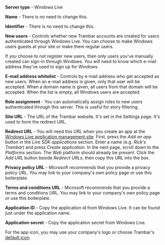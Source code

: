 **Server type** - Windows Live

**Name** - There is no need to change this.

**Identifier** - There is no need to change this.

**New users** - Controls whether new Trambar accounts are created for users authenticated through Windows Live. You can choose to make Windows users guests at your site or make them regular users.

If you choose to not register new users, then only users you've manually created can sign-in through Windows. You will need to know which e-mail address they've used to sign up for Windows.

**E-mail address whitelist** - Controls by e-mail address who get accepted as new users. When an e-mail address is given, only that user will be accepted. When a domain name is given, all users from that domain will be accepted. When the list is empty, all Windows users are accepted.

**Role assignment** - You can automatically assign roles to new users authenticated through this server. This is useful for story filtering.

**Site URL** - The URL of the Trambar website. It's set in the Settings page. It's used to form the redirect URL.

**Redirect URL** - You will need this URL when you create an app at the [Windows Live application management site](https://apps.dev.microsoft.com/). First, press the *Add an app* button in the *Live SDK applications* section. Enter a name (e.g. _Rick's Trambar_) and press *Create application*. In the next page, scroll down to the *Platforms* section. The *Web* platform should already be present. Click the *Add URL* button beside *Redirect URLs*, then copy this URL into the box.

**Privacy policy URL** - Microsoft recommends that you provide a privacy policy URL. You may link to your company's own policy page or use this boilerplate.

**Terms and conditions URL** - Microsoft recommends that you provide a terms and conditions URL. You may link to your company's own policy page or use this boilerplate.

**Application ID** - Copy the application id from Windows Live. It can be found just under the application name.

**Application secret** - Copy the application secret from Windows Live.

For the app icon, you may use your company's logo or choose Trambar's [default icon](windows-icons.zip).
